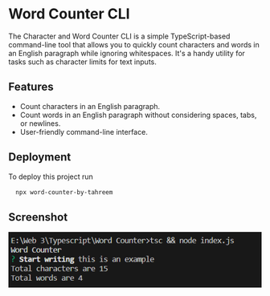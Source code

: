 # Word Counter CLI

The Character and Word Counter CLI is a simple TypeScript-based command-line tool that allows you to quickly count characters and words in an English paragraph while ignoring whitespaces. It's a handy utility for tasks such as character limits for text inputs.

## Features

- Count characters in an English paragraph.
- Count words in an English paragraph without considering spaces, tabs, or newlines.
- User-friendly command-line interface.

## Deployment

To deploy this project run

```bash
  npx word-counter-by-tahreem
```

## Screenshot

![Alt text](image.png)